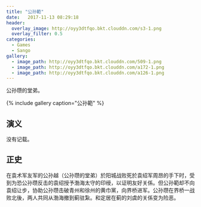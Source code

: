 ```yaml
---
title: "公孙範"
date:   2017-11-13 08:29:18
header:
  overlay_image: http://oyy3dtfqo.bkt.clouddn.com/s3-1.png
  overlay_filter: 0.5
categories:
  - Games
  - Sango
gallery:
  - image_path: http://oyy3dtfqo.bkt.clouddn.com/509-1.png
  - image_path: http://oyy3dtfqo.bkt.clouddn.com/a172-1.png
  - image_path: http://oyy3dtfqo.bkt.clouddn.com/a126-1.png
---
```


公孙瓒的堂弟。

{% include gallery caption="公孙範" %}

## 演义

没有记载。

## 正史

在袁术军友军的公孙越（公孙瓒的堂弟）於阳城战败死於袁绍军周昂的手下时，受到为恐公孙瓒反击的袁绍授予渤海太守的印绶，以证明友好关係。但公孙範却不向袁绍让步，协助公孙瓒击破青州和徐州的黄巾黨，向界桥进军。公孙瓒在界桥一战败北後，两人共同从渤海撤到蓟驻紮。和定居在蓟的刘虞的关係变为险恶。